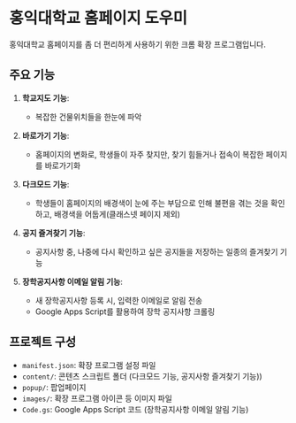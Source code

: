 # 홍익대학교 홈페이지 도우미

홍익대학교 홈페이지를 좀 더 편리하게 사용하기 위한 크롬 확장 프로그램입니다.

## 주요 기능

1. **학교지도 기능**:
   - 복잡한 건물위치들을 한눈에 파악

2. **바로가기 기능**:
   - 홈페이지의 변화로, 학생들이 자주 찾지만, 찾기 힘들거나 접속이 복잡한 페이지를 바로가기화  
   
3. **다크모드 기능**: 
   - 학생들이 홈페이지의 배경색이 눈에 주는 부담으로 인해 불편을 겪는 것을 확인하고, 배경색을 어둡게(클래스넷 페이지 제외)

4. **공지 즐겨찾기 기능**:
   - 공지사항 중, 나중에 다시 확인하고 싶은 공지들을 저장하는 일종의 즐겨찾기 기능
  
5. **장학공지사항 이메일 알림 기능**:
   - 새 장학공지사항 등록 시, 입력한 이메일로 알림 전송
   - Google Apps Script를 활용하여 장학 공지사항 크롤링

## 프로젝트 구성

- `manifest.json`: 확장 프로그램 설정 파일
- `content/`: 콘텐츠 스크립트 폴더 (다크모드 기능, 공지사항 즐겨찾기 기능))
- `popup/`: 팝업페이지
- `images/`: 확장 프로그램 아이콘 등 이미지 파일
- `Code.gs`: Google Apps Script 코드 (장학공지사항 이메일 알림 기능) 